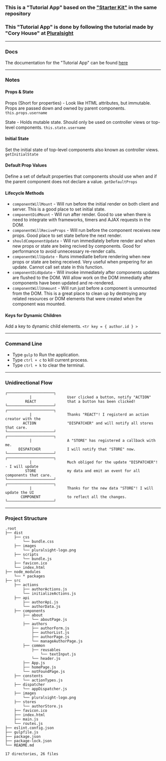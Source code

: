 ### This is a "Tutorial App" based on the ["Starter Kit"](https://github.com/JonasJsk/React-Flux/tree/master/StarterKit) in the same repository

### This "Tutorial App" is done by following the tutorial made by "Cory House" at [Pluralsight](https://app.pluralsight.com/library/courses/react-flux-building-applications/table-of-contents)

---

### Docs
The documentation for the "Tutorial App" can be found [here](https://docs.senseidev.com/dokumentation/javascript-library/react/react-flux-1/tutorial-app)

---

### Notes

#### Props & State
Props (Short for properties) - Look like HTML attributes, but immutable. Props are passed down and owned by parent components.
`this.props.username`

State - Holds mutable state. Should only be used on controller views or top-level components.
`this.state.username`

#### Initial State
Set the initial state of top-level components also known as controller views.
`getInitialState`

#### Default Prop Values
Define a set of default properties that components should use when and if the parent component does not declare a value.
`getDefaultProps`

#### Lifecycle Methods
* `componentWillMount` - Will run before the initial render on both client and server. This is a good place to set initial state.
* `componentDidMount` - Will run after render. Good to use when there is need to integrate with frameworks, timers and AJAX requests in the DOM.
* `componentWillReciveProps` - Will run before the component receives new props. Good place to set state before the next render.
* `shouldComponentUpdate` - Will run immediately before render and when new props or state are being recived by components. Good for performance to avoid unnecessary re-render calls.
* `componentWillUpdate` - Runs immediatle before rendering when new props or state are being received. Very useful when prepering for an update. Cannot call set state in this function.
* `componentDidUpdate` - Will invoke immediately after components updates are flushed to the DOM. Will allow work on the DOM immediatly after components have been updated and re-rendered.
* `componentWillUnmount` - Will run just before a component is unmounted from the DOM. This is a great place to clean up by destroying any related resources or DOM elements that were created when the component was mounted.

#### Keys for Dynamic Children
Add a key to dynamic child elements.
`<tr key = { author.id } >`

---

### Command Line
* Type `gulp` to Run the application.
* Type `ctrl + c` to kill current process.
* Type `ctrl + k` to clear the terminal.

---

### Unidirectional Flow
	┌─────────────────────┐
               |             	User clicked a button, notify "ACTION" 
             REACT           	that a button has been clicked!
	└─────────────────────┘
	┌─────────────────────┐
               |             	Thanks "REACT"! I registerd an action creator with the
            ACTION          	"DISPATCHER" and will notify all stores that care.          
	└─────────────────────┘
	┌─────────────────────┐
               |             	A "STORE" has registered a callback with me. 
      	  DISPATCHER        	I will notify that "STORE" now.
	└─────────────────────┘
	┌─────────────────────┐
               |             	Much obliged for the update "DISPATCHER"! - I will update
        	 STORE           	my data and emit an event for all components that care.
	└─────────────────────┘
	┌─────────────────────┐
               |             	Thanks for the new data "STORE"! I will update the UI
      	   COMPONENT         	to reflect all the changes.
	└─────────────────────┘

---

### Project Structure
	.root
	├── dist
		├── css
			└── bundle.css
		├── images
			└── pluralsight-logo.png
		├── scripts
			└── bundle.js
		├── favicon.ico
		└── index.html
	├── node_modules
		└── * packages
	├── src
		├── actions
			├── authorActions.js
			└── initializeActions.js
		├── api
			├── authorApi.js
			└── authorData.js
		├── components
			├── about
				└── aboutPage.js
			├── authors
				├── authorForm.js
				├── authorList.js
				├── authorPage.js
				└── manageAuthorPage.js
			├── common
				├── reusables
					└── textInput.js
				└── header.js
			├── App.js
			├── homePage.js
			└── notFoundPage.js
		├── constents
			└── actionTypes.js
		├── dispatcher
			└── appDispatcher.js
		├── images
			└── pluralsight-logo.png
		├── stores
			└── authorStore.js
		├── favicon.ico
		├── index.html
		├── main.js
		└── routes.js
	├── eslint.config.json
	├── gulpfile.js
	├── package.json
	├── package-lock.json
	└── README.md
	
	17 directories, 26 files
